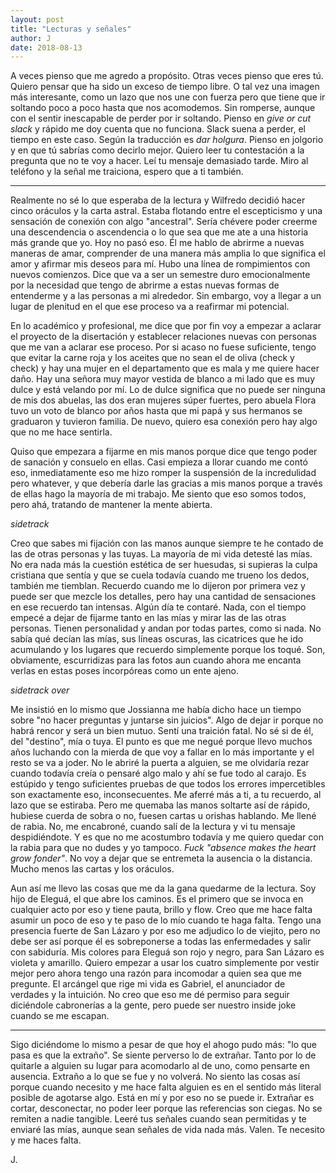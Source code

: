 ```yaml
---
layout: post
title: "Lecturas y señales"
author: J
date: 2018-08-13
---
```


A veces pienso que me agredo a propósito. Otras veces pienso que eres tú. Quiero pensar que ha sido un exceso de tiempo libre. O tal vez una imagen más interesante, como un lazo que nos une con fuerza pero que tiene que ir soltando poco a poco hasta que nos acomodemos. Sin romperse, aunque con el sentir inescapable de perder por ir soltando. Pienso en *give or cut slack* y rápido me doy cuenta que no funciona. Slack suena a perder, el tiempo en este caso. Según la traducción es *dar holgura*. Pienso en jolgorio y en que tú sabrías como decirlo mejor. Quiero leer tu contestación a la pregunta que no te voy a hacer. Leí tu mensaje demasiado tarde. Miro al teléfono y la señal me traiciona, espero que a ti también. 

***
Realmente no sé lo que esperaba de la lectura y Wilfredo decidió hacer cinco oráculos y la carta astral. Estaba flotando entre el escepticismo y una sensación de conexión con algo "ancestral". Sería chévere poder creerme una descendencia o ascendencia o lo que sea que me ate a una historia más grande que yo. Hoy no pasó eso. Él me hablo de abrirme a nuevas maneras de amar, comprender de una manera más amplia lo que significa el amor y afirmar mis deseos para mí. Hubo una línea de rompimientos con nuevos comienzos. Dice que va a ser un semestre duro emocionalmente por la necesidad que tengo de abrirme a estas nuevas formas de entenderme y a las personas a mi alrededor. Sin embargo, voy a llegar a un lugar de plenitud en el que ese proceso va a reafirmar mi potencial. 

En lo académico y profesional, me dice que por fin voy a empezar a aclarar el proyecto de la disertación y establecer relaciones nuevas con personas que me van a aclarar ese proceso. Por si acaso no fuese suficiente, tengo que evitar la carne roja y los aceites que no sean el de oliva (check y check) y hay una mujer en el departamento que es mala y me quiere hacer daño. Hay una señora muy mayor vestida de blanco a mi lado que es muy dulce y está velando por mí. Lo de dulce significa que no puede ser ninguna de mis dos abuelas, las dos eran mujeres súper fuertes, pero abuela Flora tuvo un voto de blanco por años hasta que mi papá y sus hermanos se graduaron y tuvieron familia. De nuevo, quiero esa conexión pero hay algo que no me hace sentirla. 

Quiso que empezara a fijarme en mis manos porque dice que tengo poder de sanación y consuelo en ellas. Casi empieza a llorar cuando me contó eso, inmediatamente eso me hizo romper la suspensión de la incredulidad pero whatever, y que debería darle las gracias a mis manos porque a través de ellas hago la mayoría de mi trabajo. Me siento que eso somos todos, pero ahá, tratando de mantener la mente abierta. 

*sidetrack*

Creo que sabes mi fijación con las manos aunque siempre te he contado de las de otras personas y las tuyas. La mayoría de mi vida detesté las mías. No era nada más la cuestión estética de ser huesudas, si supieras la culpa cristiana que sentía y que se cuela todavía cuando me trueno los dedos, también me tiemblan. Recuerdo cuando me lo dijeron por primera vez y puede ser que mezcle los detalles, pero hay una cantidad de sensaciones en ese recuerdo tan intensas. Algún día te contaré. Nada, con el tiempo empecé a dejar de fijarme tanto en las mías y mirar las de las otras personas. Tienen personalidad y andan por todas partes, como si nada. No sabía qué decían las mías, sus líneas oscuras, las cicatrices que he ido acumulando y los lugares que recuerdo simplemente porque los toqué. Son, obviamente, escurridizas para las fotos aun cuando ahora me encanta verlas en estas poses incorpóreas como un ente ajeno.     

*sidetrack over*

Me insistió en lo mismo que Jossianna me había dicho hace un tiempo sobre "no hacer preguntas y juntarse sin juicios". Algo de dejar ir porque no habrá rencor y será un bien mutuo. Sentí una traición fatal. No sé si de él, del "destino", mía o tuya. El punto es que me negué porque llevo muchos años luchando con la mierda de que voy a fallar en lo más importante y el resto se va a joder. No le abriré la puerta a alguien, se me olvidaría rezar cuando todavía creía o pensaré algo malo y ahí se fue todo al carajo. Es estúpido y tengo suficientes pruebas de que todos los errores impercetibles son exactamente eso, inconsecuentes. Me aferré más a ti, a tu recuerdo, al lazo que se estiraba. Pero me quemaba las manos soltarte así de rápido, hubiese cuerda de sobra o no, fuesen cartas u orishas hablando. Me llené de rabia. No, me encabroné, cuando salí de la lectura y vi tu mensaje despidiéndote. Y es que no me acostumbro todavía y me quiero quedar con la rabia para que no dudes y yo tampoco. *Fuck "absence makes the heart grow fonder"*. No voy a dejar que se entremeta la ausencia o la distancia. Mucho menos las cartas y los oráculos. 

Aun así me llevo las cosas que me da la gana quedarme de la lectura. Soy hijo de Eleguá, el que abre los caminos. Es el primero que se invoca en cualquier acto por eso y tiene pauta, brillo y flow. Creo que me hace falta asumir un poco de eso y te paso de lo mío cuando te haga falta. Tengo una presencia fuerte de San Lázaro y por eso me adjudico lo de viejito, pero no debe ser así porque él es sobreponerse a todas las enfermedades y salir con sabiduría. Mis colores para Eleguá son rojo y negro, para San Lázaro es violeta y amarillo. Quiero empezar a usar los cuatro simplemente por vestir mejor pero ahora tengo una razón para incomodar a quien sea que me pregunte. El arcángel que rige mi vida es Gabriel, el anunciador de verdades y la intuición. No creo que eso me dé permiso para seguir diciéndole cabronerías a la gente, pero puede ser nuestro inside joke cuando se me escapan. 

***

Sigo diciéndome lo mismo a pesar de que hoy el ahogo pudo más: "lo que pasa es que la extraño". Se siente perverso lo de extrañar. Tanto por lo de quitarle a alguien su lugar para acomodarlo al de uno, como pensarte en ausencia. Extraño a lo que se fue y no volverá. No siento las cosas así porque cuando necesito y me hace falta alguien es en el sentido más literal posible de agotarse algo. Está en mí y por eso no se puede ir. Extrañar es cortar, desconectar, no poder leer porque las referencias son ciegas. No se remiten a nadie tangible. Leeré tus señales cuando sean permitidas y te enviaré las mías, aunque sean señales de vida nada más. Valen. Te necesito y me haces falta. 

J. 

